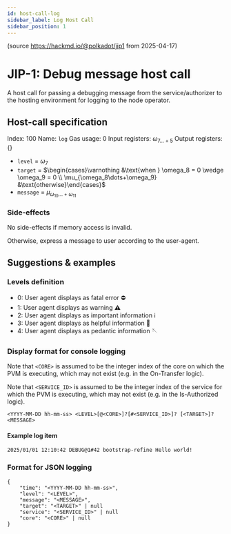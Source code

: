 ```yaml
---
id: host-call-log
sidebar_label: Log Host Call
sidebar_position: 1
---
```


(source https://hackmd.io/@polkadot/jip1 from 2025-04-17)

<!-- The raw MD from above will be downloaded and appended -->
 # JIP-1: Debug message host call

A host call for passing a debugging message from the service/authorizer to the hosting environment for logging to the node operator.

## Host-call specification

Index: 100
Name: `log`
Gas usage: 0
Input registers: $\omega_{7\dots+5}$
Output registers: $\{\}$

- `level` = $\omega_7$
- `target` = $\begin{cases}\varnothing &\text{when } \omega_8 = 0 \wedge \omega_9 = 0 \\ \mu_{\omega_8\dots+\omega_9} &\text{otherwise}\end{cases}$
- `message` = $\mu_{\omega_{10}\dots+\omega_{11}}$

### Side-effects

No side-effects if memory access is invalid.

Otherwise, express a message to user according to the user-agent.



## Suggestions & examples

### Levels definition

- 0: User agent displays as fatal error ⛔️
- 1: User agent displays as warning ⚠️
- 2: User agent displays as important information ℹ️
- 3: User agent displays as helpful information 💁
- 4: User agent displays as pedantic information 🪡

### Display format for console logging

Note that `<CORE>` is assumed to be the integer index of the core on which the PVM is executing, which may not exist (e.g. in the On-Transfer logic).

Note that `<SERVICE_ID>` is assumed to be the integer index of the service for which the PVM is executing, which may not exist (e.g. in the Is-Authorized logic).


```
<YYYY-MM-DD hh-mm-ss> <LEVEL>[@<CORE>]?[#<SERVICE_ID>]? [<TARGET>]? <MESSAGE>
``` 

#### Example log item

```
2025/01/01 12:10:42 DEBUG@1#42 bootstrap-refine Hello world!
```

### Format for JSON logging

```
{
    "time": "<YYYY-MM-DD hh-mm-ss>",
    "level": "<LEVEL>",
    "message": "<MESSAGE>",
    "target": "<TARGET>" | null
    "service": "<SERVICE_ID>" | null
    "core": "<CORE>" | null
}
```
